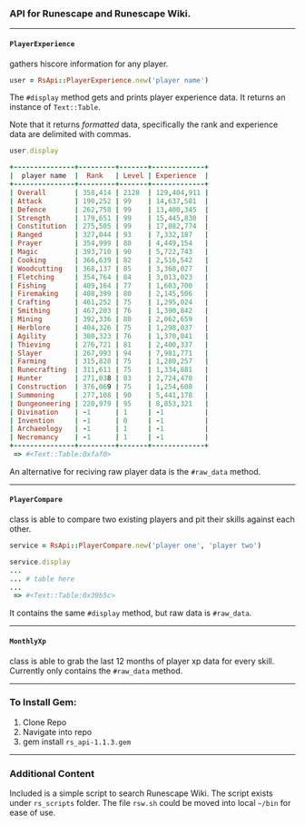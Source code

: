 
### API for Runescape and Runescape Wiki.

---

#### `PlayerExperience`
gathers hiscore information for any player.
```ruby
user = RsApi::PlayerExperience.new('player name')
```

The `#display` method gets and prints player experience data. It returns an instance of `Text::Table`.

Note that it returns _formatted_ data, specifically the rank and experience data are delimited with commas.
```ruby
user.display

+---------------+---------+-------+-------------+
|  player name  |  Rank   | Level | Experience  |
+---------------+---------+-------+-------------+
| Overall       | 358,414 | 2128  | 129,404,911 |
| Attack        | 190,252 | 99    | 14,637,581  |
| Defence       | 262,758 | 99    | 13,400,345  |
| Strength      | 179,651 | 99    | 15,445,830  |
| Constitution  | 275,505 | 99    | 17,082,774  |
| Ranged        | 327,044 | 93    | 7,332,187   |
| Prayer        | 354,999 | 88    | 4,449,154   |
| Magic         | 393,710 | 90    | 5,722,743   |
| Cooking       | 366,639 | 82    | 2,516,542   |
| Woodcutting   | 368,137 | 85    | 3,368,027   |
| Fletching     | 354,764 | 84    | 3,013,023   |
| Fishing       | 409,164 | 77    | 1,603,700   |
| Firemaking    | 408,399 | 80    | 2,145,506   |
| Crafting      | 461,252 | 75    | 1,295,024   |
| Smithing      | 467,203 | 76    | 1,390,842   |
| Mining        | 392,336 | 80    | 2,062,659   |
| Herblore      | 404,326 | 75    | 1,298,037   |
| Agility       | 380,323 | 76    | 1,370,041   |
| Thieving      | 276,721 | 81    | 2,400,337   |
| Slayer        | 267,993 | 94    | 7,981,771   |
| Farming       | 315,828 | 75    | 1,280,257   |
| Runecrafting  | 311,611 | 75    | 1,334,881   |
| Hunter        | 271,038 | 83    | 2,724,478   |
| Construction  | 376,069 | 75    | 1,254,608   |
| Summoning     | 277,108 | 90    | 5,441,178   |
| Dungeoneering | 220,979 | 95    | 8,853,321   |
| Divination    | -1      | 1     | -1          |
| Invention     | -1      | 0     | -1          |
| Archaeology   | -1      | 1     | -1          |
| Necromancy    | -1      | 1     | -1          |
+---------------+---------+-------+-------------+
 => #<Text::Table:0xfaf0>
```
An alternative for reciving raw player data is the `#raw_data` method.

---

#### `PlayerCompare`
class is able to compare two existing players and pit their skills against each other.
```ruby
service = RsApi::PlayerCompare.new('player one', 'player two')

service.display
...
... # table here
...
 => #<Text::Table:0x39b5c>
```

It contains the same `#display` method, but raw data is `#raw_data`.  

---

#### `MonthlyXp`
class is able to grab the last 12 months of player xp data for every skill.
Currently only contains the `#raw_data` method.

---

### To Install Gem:
1. Clone Repo
2. Navigate into repo
3. gem install `rs_api-1.1.3.gem`

---

### Additional Content
Included is a simple script to search Runescape Wiki.
The script exists under `rs_scripts` folder. The file `rsw.sh` could be moved into local `~/bin` for ease of use.
